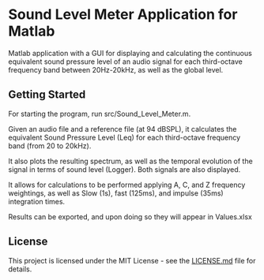 # Sound Level Meter Application for Matlab

Matlab application with a GUI for displaying and calculating the continuous equivalent
sound pressure level of an audio signal for each third-octave frequency band between
20Hz-20kHz, as well as the global level.

## Getting Started

For starting the program, run src/Sound_Level_Meter.m.

Given an audio file and a reference file (at 94 dBSPL), it calculates
the equivalent Sound Pressure Level (Leq) for each third-octave
frequency band (from 20 to 20kHz).

It also plots the resulting
spectrum, as well as the temporal evolution of the signal in terms
of sound level (Logger). Both signals are also displayed.

It allows for calculations to be performed applying A, C, and Z
frequency weightings, as well as Slow (1s), fast (125ms), and
impulse (35ms) integration times.

Results can be exported, and upon doing so they will appear in
Values.xlsx

## License

This project is licensed under the MIT License - see the [LICENSE.md](LICENSE.md) file for details.
